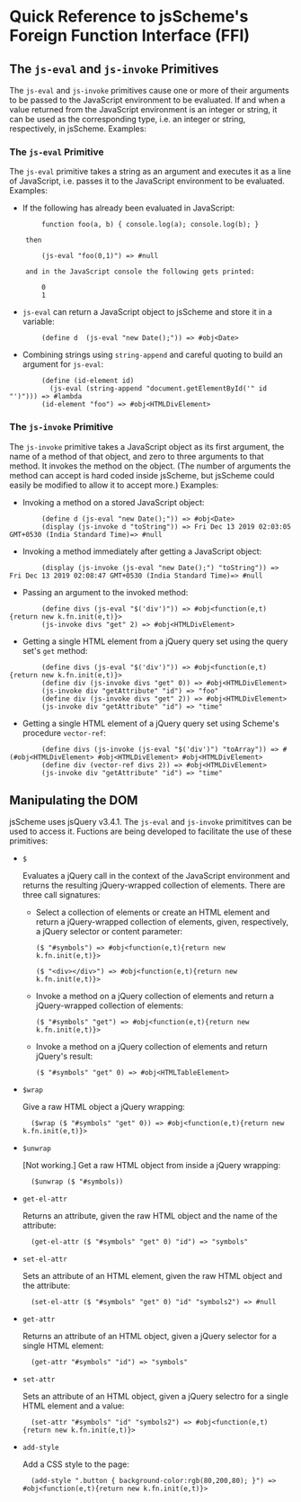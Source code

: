 # Quick Reference to jsScheme's Foreign Function Interface (FFI)

## The ```js-eval``` and ```js-invoke``` Primitives

The ```js-eval``` and ```js-invoke``` primitives cause one or more of
their arguments to be passed to the JavaScript environment to be
evaluated. If and when a value returned from the JavaScript environment
is an integer or string, it can be used as the corresponding type,
i.e. an integer or string, respectively, in jsScheme. Examples:

### The ```js-eval``` Primitive

The ```js-eval``` primitive takes a string as an argument and executes it as
a line of JavaScript, i.e. passes it to the JavaScript environment
to be evaluated. Examples:

* If the following has already been evaluated in JavaScript:
```
		function foo(a, b) { console.log(a); console.log(b); }
```
		then
```
		(js-eval "foo(0,1)") => #null
```
		and in the JavaScript console the following gets printed:
```
		0
		1
```
* ```js-eval``` can return a JavaScript object to jsScheme and store it
in a variable:
```
		(define d  (js-eval "new Date();")) => #obj<Date>
```

* Combining strings using ```string-append``` and careful quoting to build
an argument for ```js-eval```:
```
		(define (id-element id)
		  (js-eval (string-append "document.getElementById('" id "')"))) => #lambda
		(id-element "foo") => #obj<HTMLDivElement>
```

### The ```js-invoke``` Primitive

The ```js-invoke``` primitive takes a JavaScript object as its first
argument, the name of a method of that object, and zero to three
arguments to that method. It invokes the method on the object.
(The number of arguments the method can accept is hard coded inside jsScheme,
but jsScheme could easily be modified to allow it to accept more.) Examples:

* Invoking a method on a stored JavaScript object: 
```
		(define d (js-eval "new Date();")) => #obj<Date>
		(display (js-invoke d "toString")) => Fri Dec 13 2019 02:03:05 GMT+0530 (India Standard Time)=> #null
```

* Invoking a method immediately after getting a JavaScript object:
```
		(display (js-invoke (js-eval "new Date();") "toString")) => Fri Dec 13 2019 02:08:47 GMT+0530 (India Standard Time)=> #null
```

* Passing an argument to the invoked method:
```
		(define divs (js-eval "$('div')")) => #obj<function(e,t){return new k.fn.init(e,t)}>
		(js-invoke divs "get" 2) => #obj<HTMLDivElement>
```

* Getting a single HTML element from a jQuery query set using the query set's
```get``` method:
```
		(define divs (js-eval "$('div')")) => #obj<function(e,t){return new k.fn.init(e,t)}>
		(define div (js-invoke divs "get" 0)) => #obj<HTMLDivElement>
		(js-invoke div "getAttribute" "id") => "foo"
		(define div (js-invoke divs "get" 2)) => #obj<HTMLDivElement>
		(js-invoke div "getAttribute" "id") => "time"
```

* Getting a single HTML element of a jQuery query set using Scheme's
procedure ```vector-ref```:
```
		(define divs (js-invoke (js-eval "$('div')") "toArray")) => #(#obj<HTMLDivElement> #obj<HTMLDivElement> #obj<HTMLDivElement>
		(define div (vector-ref divs 2)) => #obj<HTMLDivElement>
		(js-invoke div "getAttribute" "id") => "time"
```

## Manipulating the DOM

jsScheme uses jsQuery v3.4.1. The ```js-eval``` and ```js-invoke``` primititves can be
used to access it. Fuctions are being developed to facilitate the use of these
primitives:

* `$`

	Evaluates a jQuery call in the context of the JavaScript environment and returns the resulting jQuery-wrapped collection of elements. There are three call signatures:

	* Select a collection of elements or create an HTML element and return a jQuery-wrapped collection of elements, given, respectively, a jQuery selector or content parameter:

		```($ "#symbols") => #obj<function(e,t){return new k.fn.init(e,t)}>```

		```($ "<div></div>") => #obj<function(e,t){return new k.fn.init(e,t)}>```

	* Invoke a method on a jQuery collection of elements and return a jQuery-wrapped collection of elements:

		```($ "#symbols" "get") => #obj<function(e,t){return new k.fn.init(e,t)}>```

	* Invoke a method on a jQuery collection of elements and return jQuery's result:

		```($ "#symbols" "get" 0) => #obj<HTMLTableElement>```

* `$wrap`

	Give a raw HTML object a jQuery wrapping:

		($wrap ($ "#symbols" "get" 0)) => #obj<function(e,t){return new k.fn.init(e,t)}>


* `$unwrap`

	[Not working.] Get a raw HTML object from inside a jQuery wrapping:

		($unwrap ($ "#symbols))

* `get-el-attr`

	Returns an attribute, given the raw HTML object and the name of the attribute:

		(get-el-attr ($ "#symbols" "get" 0) "id") => "symbols"

* `set-el-attr`

	Sets an attribute of an HTML element, given the raw HTML object and the attribute:

		(set-el-attr ($ "#symbols" "get" 0) "id" "symbols2") => #null

* ```get-attr```

	Returns an attribute of an HTML object, given a jQuery selector for a single HTML element:

		(get-attr "#symbols" "id") => "symbols"

* ```set-attr```

	Sets an attribute of an HTML object, given a jQuery selectro for a single HTML element and a value:

		(set-attr "#symbols" "id" "symbols2") => #obj<function(e,t){return new k.fn.init(e,t)}>

* ```add-style```

	Add a CSS style to the page:

		(add-style ".button { background-color:rgb(80,200,80); }") => #obj<function(e,t){return new k.fn.init(e,t)}>
